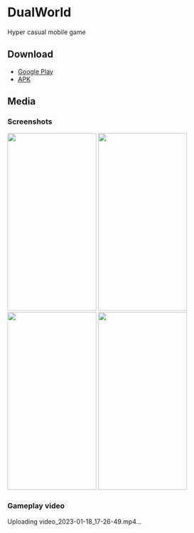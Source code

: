 # DualWorld

Hyper casual mobile game

## Download 

+ [Google Play](https://play.google.com/store/apps/details?id=com.bggames.dualworld)
+ [APK](https://github.com/anzxfukuoka/DualWorld/releases/)

## Media

### Screenshots 

<img src="https://user-images.githubusercontent.com/40743541/213240965-06d497ad-0fc7-4a08-b48b-fee5c1a0713d.png" width="200" height="400" /> <img src="https://user-images.githubusercontent.com/40743541/213241149-854f1278-214e-465e-a8ec-cde6866a3912.png" width="200" height="400" /> <img src="https://user-images.githubusercontent.com/40743541/213241296-81ed5bcc-9c5c-4ec1-b88c-c07ccfe2433d.png" width="200" height="400" /> <img src="https://user-images.githubusercontent.com/40743541/213230092-39db1797-145d-478e-8f9a-7f28eb833106.png" width="200" height="400" /> 

### Gameplay video

Uploading video_2023-01-18_17-26-49.mp4…

